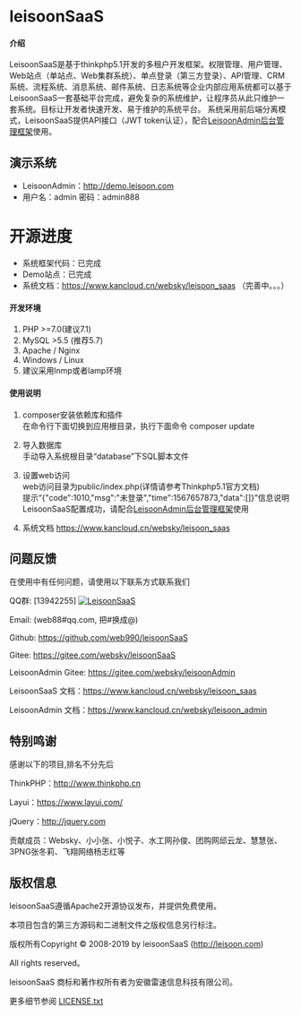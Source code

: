 # leisoonSaaS

#### 介绍
LeisoonSaaS是基于thinkphp5.1开发的多租户开发框架。权限管理、用户管理、Web站点（单站点、Web集群系统）、单点登录（第三方登录）、API管理、CRM系统、流程系统、消息系统、邮件系统、日志系统等企业内部应用系统都可以基于LeisoonSaaS一套基础平台完成，避免复杂的系统维护，让程序员从此只维护一套系统。目标让开发者快速开发、易于维护的系统平台。
    系统采用前后端分离模式，LeisoonSaaS提供API接口（JWT token认证），配合<a href="https://gitee.com/websky/leisoonAdmin">LeisoonAdmin后台管理框架</a>使用。

## 演示系统
- LeisoonAdmin：<a target="_blank" href="http://demo.leisoon.com">http://demo.leisoon.com</a>
- 用户名：admin 密码：admin888

# 开源进度
- 系统框架代码：已完成
- Demo站点：已完成
- 系统文档：https://www.kancloud.cn/websky/leisoon_saas （完善中。。。）

#### 开发环境
1. PHP >=7.0(建议7.1)
2. MySQL >5.5 (推荐5.7)
3. Apache / Nginx
4. Windows / Linux
5. 建议采用lnmp或者lamp环境

#### 使用说明

1. composer安装依赖库和插件
    <br>在命令行下面切换到应用根目录，执行下面命令 composer update
1. 导入数据库
<br>手动导入系统根目录“database”下SQL脚本文件
1. 设置web访问
<br>web访问目录为public/index.php(详情请参考Thinkphp5.1官方文档)
<br>提示“{"code":1010,"msg":"未登录","time":1567657873,"data":[]}”信息说明LeisoonSaaS配置成功，请配合<a href="https://gitee.com/websky/leisoonAdmin">LeisoonAdmin后台管理框架</a>使用

1. 系统文档 https://www.kancloud.cn/websky/leisoon_saas 

## **问题反馈**

在使用中有任何问题，请使用以下联系方式联系我们

QQ群: [13942255]
<a target="_blank" href="//shang.qq.com/wpa/qunwpa?idkey=8bfa7fce0390385f5092ed071efc475ca91618beb969c4e76b58665dcbfc7ea1"><img border="0" src="//pub.idqqimg.com/wpa/images/group.png" alt="LeisoonSaaS" title="LeisoonSaaS"></a>

Email: (web88#qq.com, 把#换成@)

Github: https://github.com/web990/leisoonSaaS

Gitee: https://gitee.com/websky/leisoonSaaS

LeisoonAdmin Gitee: https://gitee.com/websky/leisoonAdmin

LeisoonSaaS 文档：https://www.kancloud.cn/websky/leisoon_saas

LeisoonAdmin 文档：https://www.kancloud.cn/websky/leisoon_admin

## **特别鸣谢**

感谢以下的项目,排名不分先后

ThinkPHP：http://www.thinkphp.cn

Layui：https://www.layui.com/

jQuery：http://jquery.com

贡献成员：Websky、小小张、小悦子、水工网孙俊、团购网邱云龙、慧慧张、3PNG张冬莉、飞翔网络杨志红等



## 版权信息

leisoonSaaS遵循Apache2开源协议发布，并提供免费使用。

本项目包含的第三方源码和二进制文件之版权信息另行标注。

版权所有Copyright © 2008-2019 by leisoonSaaS (http://leisoon.com)

All rights reserved。

leisoonSaaS 商标和著作权所有者为安徽雷速信息科技有限公司。

更多细节参阅 [LICENSE.txt](LICENSE.txt)